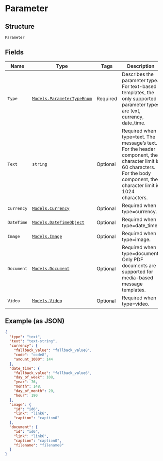 
# Parameter

## Structure

`Parameter`

## Fields

| Name | Type | Tags | Description |
|  --- | --- | --- | --- |
| `Type` | [`Models.ParameterTypeEnum`](../../doc/models/parameter-type-enum.md) | Required | Describes the parameter type. For text-based templates, the only supported parameter types are text, currency, date_time. |
| `Text` | `string` | Optional | Required when type=text. The message’s text. For the header component, the character limit is 60 characters. For the body component, the character limit is 1024 characters. |
| `Currency` | [`Models.Currency`](../../doc/models/currency.md) | Optional | Required when type=currency. |
| `DateTime` | [`Models.DateTimeObject`](../../doc/models/date-time-object.md) | Optional | Required when type=date_time. |
| `Image` | [`Models.Image`](../../doc/models/image.md) | Optional | Required when type=image. |
| `Document` | [`Models.Document`](../../doc/models/document.md) | Optional | Required when type=document. Only PDF documents are supported for media-based message templates. |
| `Video` | [`Models.Video`](../../doc/models/video.md) | Optional | Required when type=video. |

## Example (as JSON)

```json
{
  "type": "text",
  "text": "text-string",
  "currency": {
    "fallback_value": "fallback_value8",
    "code": "code8",
    "amount_1000": 144
  },
  "date_time": {
    "fallback_value": "fallback_value6",
    "day_of_week": 108,
    "year": 76,
    "month": 148,
    "day_of_month": 20,
    "hour": 190
  },
  "image": {
    "id": "id6",
    "link": "link6",
    "caption": "caption0"
  },
  "document": {
    "id": "id6",
    "link": "link6",
    "caption": "caption0",
    "filename": "filename8"
  }
}
```

